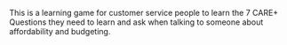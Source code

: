 This is a learning game for customer service people to learn the 7 CARE+ Questions they need to learn and ask when talking to someone about affordability and budgeting.
